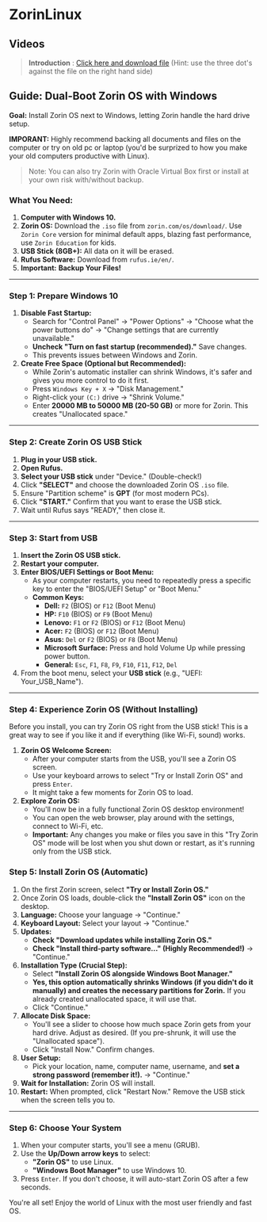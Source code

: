 # ZorinLinux

## Videos

> **Introduction** : [Click here and download file](https://github.com/tejomayee-tech/ZorinLinux-Introduction-And-Demo/blob/main/ZorinDemo%20(Introduction).mp4) (Hint: use the three dot's against the file on the right hand side)


## Guide: Dual-Boot Zorin OS with Windows

**Goal:** Install Zorin OS next to Windows, letting Zorin handle the hard drive setup.

**IMPORANT:** Highly recommend backing all documents and files on the computer or try on old pc or laptop (you'd be surprized to how you make your old computers productive with Linux). 
> Note: You can also try Zorin with Oracle Virtual Box first or install at your own risk with/without backup. 

### What You Need:

1.  **Computer with Windows 10.**
2.  **Zorin OS:** Download the `.iso` file from `zorin.com/os/download/`. Use `Zorin Core` version for minimal default apps, blazing fast performance, use `Zorin Education` for kids.  
4.  **USB Stick (8GB+):** All data on it will be erased.
5.  **Rufus Software:** Download from `rufus.ie/en/`.
6.  **Important:** **Backup Your Files!**

---

### Step 1: Prepare Windows 10

1.  **Disable Fast Startup:**
    * Search for "Control Panel" -> "Power Options" -> "Choose what the power buttons do" -> "Change settings that are currently unavailable."
    * **Uncheck "Turn on fast startup (recommended)."** Save changes.
    * This prevents issues between Windows and Zorin.
2.  **Create Free Space (Optional but Recommended):**
    * While Zorin's automatic installer can shrink Windows, it's safer and gives you more control to do it first.
    * Press `Windows Key + X` -> "Disk Management."
    * Right-click your `(C:)` drive -> "Shrink Volume."
    * Enter **20000 MB to 50000 MB (20-50 GB)** or more for Zorin. This creates "Unallocated space."

---

### Step 2: Create Zorin OS USB Stick

1.  **Plug in your USB stick.**
2.  **Open Rufus.**
3.  **Select your USB stick** under "Device." (Double-check!)
4.  Click **"SELECT"** and choose the downloaded Zorin OS `.iso` file.
5.  Ensure "Partition scheme" is **GPT** (for most modern PCs).
6.  Click **"START."** Confirm that you want to erase the USB stick.
7.  Wait until Rufus says "READY," then close it.

---

### Step 3: Start from USB

1.  **Insert the Zorin OS USB stick.**
2.  **Restart your computer.**
3.  **Enter BIOS/UEFI Settings or Boot Menu:**
    * As your computer restarts, you need to repeatedly press a specific key to enter the "BIOS/UEFI Setup" or "Boot Menu."
    * **Common Keys:**
        * **Dell:** `F2` (BIOS) or `F12` (Boot Menu)
        * **HP:** `F10` (BIOS) or `F9` (Boot Menu)
        * **Lenovo:** `F1` or `F2` (BIOS) or `F12` (Boot Menu)
        * **Acer:** `F2` (BIOS) or `F12` (Boot Menu)
        * **Asus:** `Del` or `F2` (BIOS) or `F8` (Boot Menu)
        * **Microsoft Surface:** Press and hold Volume Up while pressing power button.
        * **General:** `Esc`, `F1`, `F8`, `F9`, `F10`, `F11`, `F12`, `Del`
4.  From the boot menu, select your **USB stick** (e.g., "UEFI: Your_USB_Name").

---

### Step 4: Experience Zorin OS (Without Installing)

Before you install, you can try Zorin OS right from the USB stick! This is a great way to see if you like it and if everything (like Wi-Fi, sound) works.

1.  **Zorin OS Welcome Screen:**
    * After your computer starts from the USB, you'll see a Zorin OS screen.
    * Use your keyboard arrows to select "Try or Install Zorin OS" and press `Enter`.
    * It might take a few moments for Zorin OS to load.
2.  **Explore Zorin OS:**
    * You'll now be in a fully functional Zorin OS desktop environment!
    * You can open the web browser, play around with the settings, connect to Wi-Fi, etc.
    * **Important:** Any changes you make or files you save in this "Try Zorin OS" mode will be lost when you shut down or restart, as it's running only from the USB stick.

### Step 5: Install Zorin OS (Automatic)

1.  On the first Zorin screen, select **"Try or Install Zorin OS."**
2.  Once Zorin OS loads, double-click the **"Install Zorin OS"** icon on the desktop.
3.  **Language:** Choose your language -> "Continue."
4.  **Keyboard Layout:** Select your layout -> "Continue."
5.  **Updates:**
    * **Check "Download updates while installing Zorin OS."**
    * **Check "Install third-party software..." (Highly Recommended!)** -> "Continue."
6.  **Installation Type (Crucial Step):**
    * Select **"Install Zorin OS alongside Windows Boot Manager."**
    * **Yes, this option automatically shrinks Windows (if you didn't do it manually) and creates the necessary partitions for Zorin.** If you already created unallocated space, it will use that.
    * Click "Continue."
7.  **Allocate Disk Space:**
    * You'll see a slider to choose how much space Zorin gets from your hard drive. Adjust as desired. (If you pre-shrunk, it will use the "Unallocated space").
    * Click "Install Now." Confirm changes.
8.  **User Setup:**
    * Pick your location, name, computer name, username, and **set a strong password (remember it!).** -> "Continue."
9.  **Wait for Installation:** Zorin OS will install.
10. **Restart:** When prompted, click "Restart Now." Remove the USB stick when the screen tells you to.

---

### Step 6: Choose Your System

1.  When your computer starts, you'll see a menu (GRUB).
2.  Use the **Up/Down arrow keys** to select:
    * **"Zorin OS"** to use Linux.
    * **"Windows Boot Manager"** to use Windows 10.
3.  Press `Enter`. If you don't choose, it will auto-start Zorin OS after a few seconds.

You're all set! Enjoy the world of Linux with the most user friendly and fast OS.
